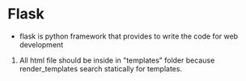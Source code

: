 # Flask
- flask is python framework that provides to write the code for web development

1. All html file should be inside in "templates" folder because render_templates search statically for templates.
